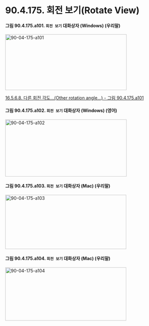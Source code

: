 # 90.4.175. 회전 보기(Rotate View)

<a id="90-04-175-a101"></a>

#### 그림 90.4.175.a101. `회전 보기` 대화상자 (Windows) (우리말)
<img width="384" height="177" alt="90-04-175-a101" src="https://github.com/user-attachments/assets/13d6486a-d9d6-4b54-be42-d849d07255b1" />

[16.5.6.8. 다른 회전 각도…(Other rotation angle…) - 그림 90.4.175.a101](./16-05-06-08-other_rotation_angle.md#90-04-175-a101)

<a id="90-04-175-a102"></a>

#### 그림 90.4.175.a102. `회전 보기` 대화상자 (Windows) (영어)
<img width="384" height="181" alt="90-04-175-a102" src="https://github.com/user-attachments/assets/2867c6b9-d885-4627-8cb5-9a2e8f150f66" />

<a id="90-04-175-a103"></a>

#### 그림 90.4.175.a103. `회전 보기` 대화상자 (Mac) (우리말)
<img width="383" height="172" alt="90-04-175-a103" src="https://github.com/user-attachments/assets/8a21fd23-b93f-4663-9a92-8aff443b7a59" />

<a id="90-04-175-a104"></a>

#### 그림 90.4.175.a104. `회전 보기` 대화상자 (Mac) (우리말)
<img width="383" height="169" alt="90-04-175-a104" src="https://github.com/user-attachments/assets/86dc6997-c529-443d-9acb-57e2631c318b" />